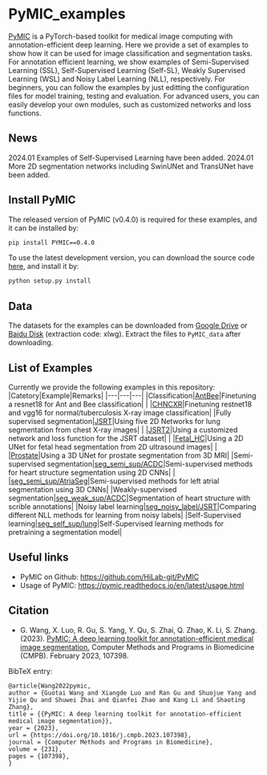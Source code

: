 # PyMIC_examples
[PyMIC][PyMIC_link] is a PyTorch-based toolkit for medical image computing with annotation-efficient deep learning. Here we provide a set of examples to show how it can be used for image classification and segmentation tasks. For annotation efficient learning, we show examples of Semi-Supervised Learning (SSL), Self-Supervised Learning (Self-SL), Weakly Supervised Learning (WSL) and Noisy Label Learning (NLL), respectively.  For beginners, you can follow the examples by just editting the configuration files for model training, testing and evaluation. For advanced users, you can easily develop your own modules, such as customized networks and loss functions.  

## News
2024.01 Examples of Self-Supervised Learning have been added.
2024.01 More 2D segmentation networks including SwinUNet and TransUNet have been added.

## Install PyMIC
The released version of PyMIC (v0.4.0) is required for these examples, and it can be installed by:

```bash
pip install PYMIC==0.4.0
```

To use the latest development version, you can download the source code [here][PyMIC_link], and install it by:

```bash
python setup.py install
``` 

## Data
The datasets for the examples can be downloaded from [Google Drive][google_link] or [Baidu Disk][baidu_link] (extraction code: xlwg). Extract the files to `PyMIC_data` after downloading. 


## List of Examples

Currently we provide the following examples in this repository:
|Catetory|Example|Remarks|
|---|---|---|
|Classification|[AntBee][AntBee_link]|Finetuning a resnet18 for Ant and Bee classification|
|  |[CHNCXR][CHNCXR_link]|Finetuning restnet18 and vgg16 for normal/tuberculosis X-ray image classification|
|Fully supervised segmentation|[JSRT][JSRT_link]|Using five 2D Networks for lung segmentation from chest X-ray images|
| |[JSRT2][JSRT2_link]|Using a customized network and loss function for the JSRT dataset|
| |[Fetal_HC][fetal_hc_link]|Using a 2D UNet for fetal head segmentation from 2D ultrasound images|
| |[Prostate][prostate_link]|Using a 3D UNet for prostate segmentation from 3D MRI|
|Semi-supervised segmentation|[seg_semi_sup/ACDC][ssl_acdc_link]|Semi-supervised methods for heart structure segmentation using 2D CNNs|
| |[seg_semi_sup/AtriaSeg][ssl_atrial_link]|Semi-supervised methods for left atrial segmentation using 3D CNNs|
|Weakly-supervised segmentation|[seg_weak_sup/ACDC][wsl_acdc_link]|Segmentation of heart structure with scrible annotations|
|Noisy label learning|[seg_noisy_label/JSRT][nll_jsrt_link]|Comparing different NLL methods for learning from noisy labels|
|Self-Supervised learning|[seg_self_sup/lung][self_lung_link]|Self-Supervised learning methods for pretraining a segmentation model|

[PyMIC_link]: https://github.com/HiLab-git/PyMIC
[google_link]:https://drive.google.com/file/d/1eZakSEBr_zfIHFTAc96OFJix8cUBf-KR/view?usp=sharing
[baidu_link]:https://pan.baidu.com/s/1tN0inIrVYtSxTVRfErD9Bw 
[AntBee_link]:classification/AntBee
[CHNCXR_link]:classification/CHNCXR
[JSRT_link]:seg_full_sup/JSRT
[JSRT2_link]:seg_full_sup/JSRT2
[fetal_hc_link]:seg_full_sup/fetal_hc
[prostate_link]:seg_full_sup/prostate
[ssl_acdc_link]:seg_semi_sup/ACDC
[ssl_atrial_link]:seg_semi_sup/AtriaSeg/
[wsl_acdc_link]:seg_weak_sup/ACDC 
[nll_jsrt_link]:seg_noisy_label/JSRT
[self_lung_link]:seg_self_sup/lung

## Useful links
* PyMIC on Github: https://github.com/HiLab-git/PyMIC
* Usage of PyMIC: https://pymic.readthedocs.io/en/latest/usage.html 

## Citation
* G. Wang, X. Luo, R. Gu, S. Yang, Y. Qu, S. Zhai, Q. Zhao, K. Li, S. Zhang. (2023). 
[PyMIC: A deep learning toolkit for annotation-efficient medical image segmentation.][arxiv2022] Computer Methods and Programs in Biomedicine (CMPB). February 2023, 107398.

[arxiv2022]:http://arxiv.org/abs/2208.09350

BibTeX entry:

    @article{Wang2022pymic,
    author = {Guotai Wang and Xiangde Luo and Ran Gu and Shuojue Yang and Yijie Qu and Shuwei Zhai and Qianfei Zhao and Kang Li and Shaoting Zhang},
    title = {{PyMIC: A deep learning toolkit for annotation-efficient medical image segmentation}},
    year = {2023},
    url = {https://doi.org/10.1016/j.cmpb.2023.107398},
    journal = {Computer Methods and Programs in Biomedicine},
    volume = {231},
    pages = {107398},
    }